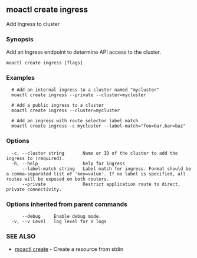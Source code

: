 ## moactl create ingress

Add Ingress to cluster

### Synopsis

Add an Ingress endpoint to determine API access to the cluster.

```
moactl create ingress [flags]
```

### Examples

```
  # Add an internal ingress to a cluster named "mycluster"
  moactl create ingress --private --cluster=mycluster

  # Add a public ingress to a cluster
  moactl create ingress --cluster=mycluster

  # Add an ingress with route selector label match
  moactl create ingress -c mycluster --label-match="foo=bar,bar=baz"
```

### Options

```
  -c, --cluster string       Name or ID of the cluster to add the ingress to (required).
  -h, --help                 help for ingress
      --label-match string   Label match for ingress. Format should be a comma-separated list of 'key=value'. If no label is specified, all routes will be exposed on both routers.
      --private              Restrict application route to direct, private connectivity.
```

### Options inherited from parent commands

```
      --debug     Enable debug mode.
  -v, --v Level   log level for V logs
```

### SEE ALSO

* [moactl create](moactl_create.md)	 - Create a resource from stdin

